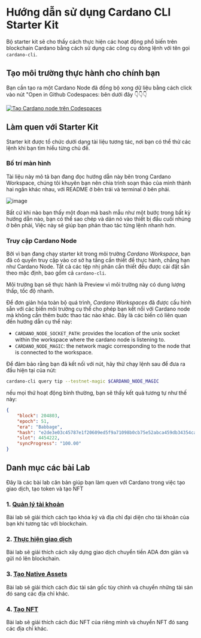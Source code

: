 # Hướng dẫn sử dụng Cardano CLI Starter Kit

Bộ starter kit sẽ cho thấy cách thực hiện các hoạt động phổ biến trên blockchain Cardano bằng cách sử dụng các công cụ dòng lệnh với tên gọi `cardano-cli`.

## Tạo môi trường thực hành cho chính bạn

Bạn cần tạo ra một Cardano Node đã đồng bộ xong dữ liệu bằng cách click vào nút "Open in Github Codespaces: bên dưới đây  👇👇👇

[![Tạo Cardano node trên Codespaces](https://github.com/codespaces/badge.svg)](https://github.com/codespaces/new?hide_repo_select=true&ref=main&repo=832600260)


## Làm quen với Starter Kit

Starter kit được tổ chức dưới dạng tài liệu tương tác, nơi bạn có thể thử các lệnh khi bạn tìm hiểu từng chủ đề.

### Bố trí màn hình 

Tài liệu này mô tả bạn đang đọc hướng dẫn này bên trong Cardano Workspace, chúng tôi khuyên bạn nên chia trình soạn thảo của mình thành hai ngăn khác nhau, với README ở bên trái và terminal ở bên phải.

 ![image](https://github.com/user-attachments/assets/b08566b7-bc31-4f49-8e90-ef61f102d1e9)


Bất cứ khi nào bạn thấy một đoạn mã bash mẫu như một bước trong bất kỳ hướng dẫn nào, bạn có thể sao chép và dán nó vào thiết bị đầu cuối nhúng ở bên phải, Việc này sẽ giúp bạn phản thao tác từng lệnh nhanh hơn.

### Truy cập Cardano Node

Bởi vì bạn đang chạy starter kit trong môi trường _Cardano Workspace_, bạn đã có quyền truy cập vào cơ sở hạ tầng cần thiết để thực hành, chẳng hạn như Cardano Node. Tất cả các tệp nhị phân cần thiết đều được cài đặt sẵn theo mặc định, bao gồm cả `cardano-cli`.

Môi trường bạn sẽ thực hành là Preview vì môi trường này có dung lượng thấp, tốc độ nhanh.

Để đơn giản hóa toàn bộ quá trình, _Cardano Workspaces_ đã được cấu hình sẵn với các biến môi trường cụ thể cho phép bạn kết nối với Cardano node mà không cần thêm bước thao tác nào khác. Đây là các biến có liên quan đến hướng dẫn cụ thể này:

- `CARDANO_NODE_SOCKET_PATH`: provides the location of the unix socket within the workspace where the cardano node is listening to.
- `CARDANO_NODE_MAGIC`: the network magic corresponding to the node that is connected to the workspace.

Để đảm bảo rằng bạn đã kết nối với nút, hãy thử chạy lệnh sau để đưa ra đầu hiện tại của nút:

```sh
cardano-cli query tip --testnet-magic $CARDANO_NODE_MAGIC
```
nếu mọi thứ hoạt động bình thường, bạn sẽ thấy kết quả tương tự như thế này:

```json
{
    "block": 204803,
    "epoch": 51,
    "era": "Babbage",
    "hash": "e2de3e03c45787e1f20609ed5f9a71098b0cb75e52abca459db34354cab29423",
    "slot": 4454222,
    "syncProgress": "100.00"
}
```

## Danh mục các bài Lab

Đây là các bài lab căn bản giúp bạn làm quen với Cardano trong việc tạo giao dịch, tạo token và tạo NFT

### 1. [Quản lý tài khoản](./Lab01.md)

Bài lab sẽ giải thích cách tạo khóa ký và địa chỉ đại diện cho tài khoản của bạn khi tương tác với blockchain.

### 2. [Thực hiện giao dịch](./lab02.md)
Bài lab sẽ giải thích cách xây dựng giao dịch chuyển tiền ADA đơn giản và gửi nó lên blockchain.

### 3. [Tạo Native Assets](./lab03.md)

Bài lab sẽ giải thích cách đúc tài sản gốc tùy chỉnh và chuyển những tài sản đó sang các địa chỉ khác.

### 4. [Tạo NFT](./lab04.md)

Bài lab sẽ giải thích cách đúc NFT của riêng mình và chuyển NFT đó sang các địa chỉ khác.
